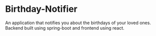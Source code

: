 # Birthday-Notifier
An application that notifies you about the birthdays of your loved ones. Backend built using spring-boot and frontend using react.
